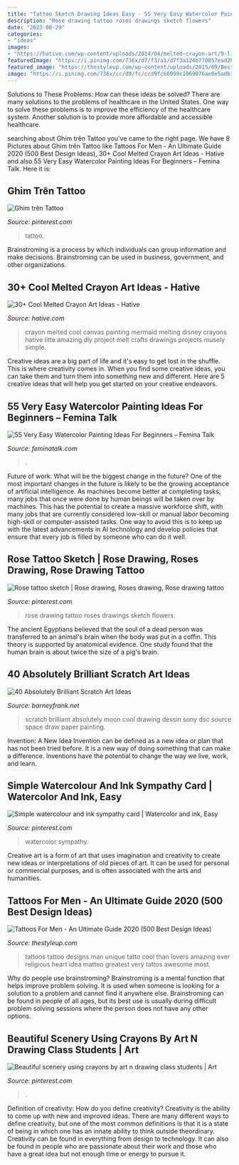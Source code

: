 ```yaml
---
title: "Tattoo Sketch Drawing Ideas Easy - 55 Very Easy Watercolor Painting Ideas For Beginners – Femina Talk"
description: "Rose drawing tattoo roses drawings sketch flowers"
date: "2023-08-29"
categories:
- "ideas"
images:
- "https://hative.com/wp-content/uploads/2014/04/melted-crayon-art/9-litte-mermaid.jpg"
featuredImage: "https://i.pinimg.com/736x/d7/f3/a1/d7f3a124b770857ead2b38c439f96384.jpg"
featured_image: "https://thestyleup.com/wp-content/uploads/2015/09/Best-tattoo-designs-for-Men-27-517x800.jpg"
image: "https://i.pinimg.com/736x/cc/d9/fc/ccd9fc66099c1069076ae0e5adb312db.jpg"
---
```



Solutions to These Problems: How can these ideas be solved?
There are many solutions to the problems of healthcare in the United States. One way to solve these problems is to improve the efficiency of the healthcare system. Another solution is to provide more affordable and accessible healthcare.

	

		
searching about Ghim trên Tattoo you've came to the right page. We have 8 Pictures about Ghim trên Tattoo like Tattoos For Men - An Ultimate Guide 2020 (500 Best Design Ideas), 30+ Cool Melted Crayon Art Ideas - Hative and also 55 Very Easy Watercolor Painting Ideas For Beginners – Femina Talk. Here it is:
		
    
## Ghim Trên Tattoo

<img loading=lazy src="https://i.pinimg.com/736x/ac/76/86/ac768645a813968b32f708072e4c1270.jpg" onerror="this.onerror=null;this.src='https://tse1.mm.bing.net/th?id=OIP.Q5m4m8kParWRlDLoWH46dQHaLa&amp;pid=15.1';" alt="Ghim trên Tattoo">

_Source: pinterest.com_

>tattoo. 

	

Brainstroming is a process by which individuals can group information and make decisions. Brainstroming can be used in business, government, and other organizations.

    
## 30+ Cool Melted Crayon Art Ideas - Hative

<img loading=lazy src="https://hative.com/wp-content/uploads/2014/04/melted-crayon-art/9-litte-mermaid.jpg" onerror="this.onerror=null;this.src='https://tse2.mm.bing.net/th?id=OIP.1GLkSz3y7XvFCZBdqyUPrgHaHU&amp;pid=15.1';" alt="30+ Cool Melted Crayon Art Ideas - Hative">

_Source: hative.com_

>crayon melted cool canvas painting mermaid melting disney crayons hative litte amazing diy project melt crafts drawings projects musely simple. 

	

Creative ideas are a big part of life and it's easy to get lost in the shuffle. This is where creativity comes in. When you find some creative ideas, you can take them and turn them into something new and different. Here are 5 creative ideas that will help you get started on your creative endeavors.

    
## 55 Very Easy Watercolor Painting Ideas For Beginners – Femina Talk

<img loading=lazy src="https://www.feminatalk.com/wp-content/uploads/2018/08/Very-Easy-Watercolor-Painting-Ideas-for-beginners00002.jpg" onerror="this.onerror=null;this.src='https://tse4.mm.bing.net/th?id=OIP.ohjgvPs_VJfWpOy9Ot9rdAHaLH&amp;pid=15.1';" alt="55 Very Easy Watercolor Painting Ideas For Beginners – Femina Talk">

_Source: feminatalk.com_

>. 

	

Future of work: What will be the biggest change in the future?
One of the most important changes in the future is likely to be the growing acceptance of artificial intelligence. As machines become better at completing tasks, many jobs that once were done by human beings will be taken over by machines. This has the potential to create a massive workforce shift, with many jobs that are currently considered low-skill or manual labor becoming high-skill or computer-assisted tasks. One way to avoid this is to keep up with the latest advancements in AI technology and develop policies that ensure that every job is filled by someone who can do it well.

    
## Rose Tattoo Sketch | Rose Drawing, Roses Drawing, Rose Drawing Tattoo

<img loading=lazy src="https://i.pinimg.com/736x/d9/39/d8/d939d82deec674d53aa4c8d16774d572--rose-drawings-drawing-flowers.jpg" onerror="this.onerror=null;this.src='https://tse2.mm.bing.net/th?id=OIP.EAG29uFXgvhMkhNcc5qWJwHaJ6&amp;pid=15.1';" alt="Rose tattoo sketch | Rose drawing, Roses drawing, Rose drawing tattoo">

_Source: pinterest.com_

>rose drawing tattoo roses drawings sketch flowers. 

	

The ancient Egyptians believed that the soul of a dead person was transferred to an animal's brain when the body was put in a coffin. This theory is supported by anatomical evidence. One study found that the human brain is about twice the size of a pig's brain.

    
## 40 Absolutely Brilliant Scratch Art Ideas

<img loading=lazy src="http://www.barneyfrank.net/wp-content/uploads/2015/10/Absolutely-Brilliant-Scratch-Art-Ideas-45.jpg" onerror="this.onerror=null;this.src='https://tse2.mm.bing.net/th?id=OIP.6sJYWae68tHnpUR8V_OpVAHaMo&amp;pid=15.1';" alt="40 Absolutely Brilliant Scratch Art Ideas">

_Source: barneyfrank.net_

>scratch brilliant absolutely moon cool drawing dessin sony dsc source space draw paper painting. 

	

Invention: A New Idea
Invention can be defined as a new idea or plan that has not been tried before. It is a new way of doing something that can make a difference. Inventions have the potential to change the way we live, work, and learn.

    
## Simple Watercolour And Ink Sympathy Card | Watercolor And Ink, Easy

<img loading=lazy src="https://i.pinimg.com/736x/cc/d9/fc/ccd9fc66099c1069076ae0e5adb312db.jpg" onerror="this.onerror=null;this.src='https://tse3.mm.bing.net/th?id=OIP.azP2WJRrGdSX_oQM7FpuIAHaJ3&amp;pid=15.1';" alt="Simple watercolour and ink sympathy card | Watercolor and ink, Easy">

_Source: pinterest.com_

>watercolor sympathy. 

	

Creative art is a form of art that uses imagination and creativity to create new ideas or interpretations of old pieces of art. It can be used for personal or commercial purposes, and is often associated with the arts and humanities.

    
## Tattoos For Men - An Ultimate Guide 2020 (500 Best Design Ideas)

<img loading=lazy src="https://thestyleup.com/wp-content/uploads/2015/09/Best-tattoo-designs-for-Men-27-517x800.jpg" onerror="this.onerror=null;this.src='https://tse3.mm.bing.net/th?id=OIP.WcgakNSSu89e0JnQP0iJpgHaLd&amp;pid=15.1';" alt="Tattoos For Men - An Ultimate Guide 2020 (500 Best Design Ideas)">

_Source: thestyleup.com_

>tattoos tattoo designs man unique tatto cool than lovers amazing ever religious heart idea matteo greatest very tattos awesome most. 

	

Why do people use brainstroming?
Brainstroming is a mental function that helps improve problem solving. It is used when someone is looking for a solution to a problem and cannot find it anywhere else. Brainstroming can be found in people of all ages, but its best use is usually during difficult problem solving sessions where the person does not have any other options.

    
## Beautiful Scenery Using Crayons By Art N Drawing Class Students | Art

<img loading=lazy src="https://i.pinimg.com/736x/d7/f3/a1/d7f3a124b770857ead2b38c439f96384.jpg" onerror="this.onerror=null;this.src='https://tse2.mm.bing.net/th?id=OIP.eFIXEp05ka33ui7nWNbZrQHaNK&amp;pid=15.1';" alt="Beautiful scenery using crayons by art n drawing class students | Art">

_Source: pinterest.com_

>. 

	

Definition of creativity: How do you define creativity?
Creativity is the ability to come up with new and improved ideas. There are many different ways to define creativity, but one of the most common definitions is that it is a state of being in which one has an innate ability to think outside theordinary. Creativity can be found in everything from design to technology. It can also be found in people who are passionate about their work and those who have a great idea but not enough time or energy to pursue it.

